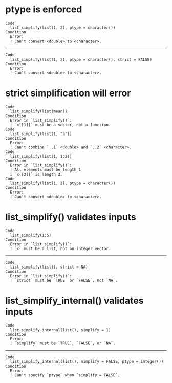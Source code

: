 # ptype is enforced

    Code
      list_simplify(list(1, 2), ptype = character())
    Condition
      Error:
      ! Can't convert <double> to <character>.

---

    Code
      list_simplify(list(1, 2), ptype = character(), strict = FALSE)
    Condition
      Error:
      ! Can't convert <double> to <character>.

# strict simplification will error

    Code
      list_simplify(list(mean))
    Condition
      Error in `list_simplify()`:
      ! `x[[1]]` must be a vector, not a function.
    Code
      list_simplify(list(1, "a"))
    Condition
      Error:
      ! Can't combine `..1` <double> and `..2` <character>.
    Code
      list_simplify(list(1, 1:2))
    Condition
      Error in `list_simplify()`:
      ! All elements must be length 1
      i `x[[2]]` is length 2.
    Code
      list_simplify(list(1, 2), ptype = character())
    Condition
      Error:
      ! Can't convert <double> to <character>.

# list_simplify() validates inputs

    Code
      list_simplify(1:5)
    Condition
      Error in `list_simplify()`:
      ! `x` must be a list, not an integer vector.

---

    Code
      list_simplify(list(), strict = NA)
    Condition
      Error in `list_simplify()`:
      ! `strict` must be `TRUE` or `FALSE`, not `NA`.

# list_simplify_internal() validates inputs

    Code
      list_simplify_internal(list(), simplify = 1)
    Condition
      Error:
      ! `simplify` must be `TRUE`, `FALSE`, or `NA`.

---

    Code
      list_simplify_internal(list(), simplify = FALSE, ptype = integer())
    Condition
      Error:
      ! Can't specify `ptype` when `simplify = FALSE`.

